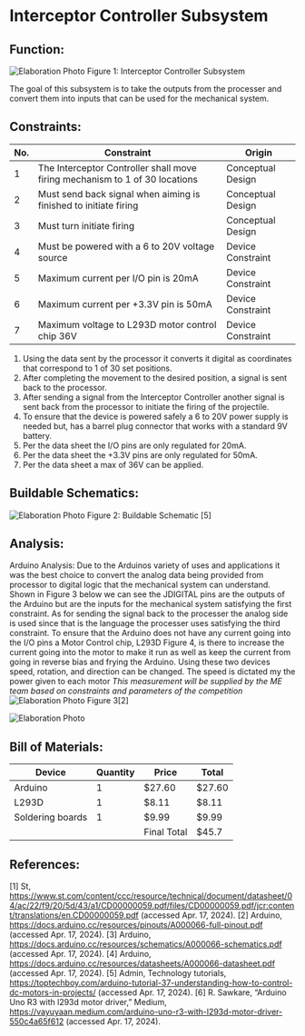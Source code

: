 # Interceptor Controller Subsystem

## **Function:**
![Elaboration Photo](../Images/Controllers/InterceptorController.png)
Figure 1: Interceptor Controller Subsystem

The goal of this subsystem is to take the outputs from the processer and convert them into inputs that can be used for the mechanical system. 

## **Constraints:**

|No.|Constraint|Origin|
|--|------|-------|
|1|The Interceptor Controller shall move firing mechanism to 1 of 30 locations |Conceptual Design|
|2|Must send back signal when aiming is finished to initiate firing | Conceptual Design |
|3|Must turn initiate firing| Conceptual Design
|4|Must be powered with a 6 to 20V voltage source | Device Constraint|
|5|Maximum current per I/O pin is 20mA| Device Constraint|
|6|Maximum current per +3.3V pin is 50mA| Device Constraint|
|7|Maximum voltage to L293D motor control chip 36V| Device Constraint|




1.	Using the data sent by the processor it converts it digital as coordinates that correspond to 1 of 30 set positions.
2.	After completing the movement to the desired position, a signal is sent back to the processor.
3.	After sending a signal from the Interceptor Controller another signal is sent back from the processor to initiate the firing of the projectile.
4.	To ensure that the device is powered safely a 6 to 20V power supply is needed but, has a barrel plug connector that works with a standard 9V battery.
5.	Per the data sheet the I/O pins are only regulated for 20mA.
6.	Per the data sheet the +3.3V pins are only regulated for 50mA.
7.	Per the data sheet a max of 36V can be applied.


## **Buildable Schematics:**

![Elaboration Photo](../Images/Controllers/Schematic2.png)
Figure 2: Buildable Schematic [5]

## **Analysis:**
Arduino Analysis:
Due to the Arduinos variety of uses and applications it was the best choice to convert the analog data being provided from processor to digital logic that the mechanical system can understand. Shown in Figure 3 below we can see the JDIGITAL pins are the outputs of the Arduino but are the inputs for the mechanical system satisfying the first constraint. As for sending the signal back to the processer the analog side is used since that is the language the processer uses satisfying the third constraint. To ensure that the Arduino does not have any current going into the I/O pins a Motor Control chip, L293D Figure 4, is there to increase the current going into the motor to make it run as well as keep the current from going in reverse bias and frying the Arduino. Using these two devices speed, rotation, and direction can be changed. The speed is dictated my the power given to each motor *This measurement will be supplied by the ME team based on constraints and parameters of the competition* 
![Elaboration Photo](../Images/Controllers/Arduino.png)
Figure 3[2]

![Elaboration Photo](../Images/Controllers/chip.png)

## **Bill of Materials:**

|Device|Quantity|Price|Total|
|-------|---|---------|-------------|
| Arduino |1|$27.60|$27.60|
| L293D |1|$8.11|$8.11|
| Soldering boards |1|$9.99|$9.99|
| | |Final Total|$45.7|

## **References:**
[1] St, https://www.st.com/content/ccc/resource/technical/document/datasheet/04/ac/22/f9/20/5d/43/a1/CD00000059.pdf/files/CD00000059.pdf/jcr:content/translations/en.CD00000059.pdf (accessed Apr. 17, 2024). 
[2] Arduino, https://docs.arduino.cc/resources/pinouts/A000066-full-pinout.pdf (accessed Apr. 17, 2024). 
[3] Arduino, https://docs.arduino.cc/resources/schematics/A000066-schematics.pdf (accessed Apr. 17, 2024). 
[4] Arduino, https://docs.arduino.cc/resources/datasheets/A000066-datasheet.pdf (accessed Apr. 17, 2024). 
[5] Admin, Technology tutorials, https://toptechboy.com/arduino-tutorial-37-understanding-how-to-control-dc-motors-in-projects/ (accessed Apr. 17, 2024). 
[6] R. Sawkare, “Arduino Uno R3 with l293d motor driver,” Medium, https://vayuyaan.medium.com/arduino-uno-r3-with-l293d-motor-driver-550c4a65f612 (accessed Apr. 17, 2024). 
